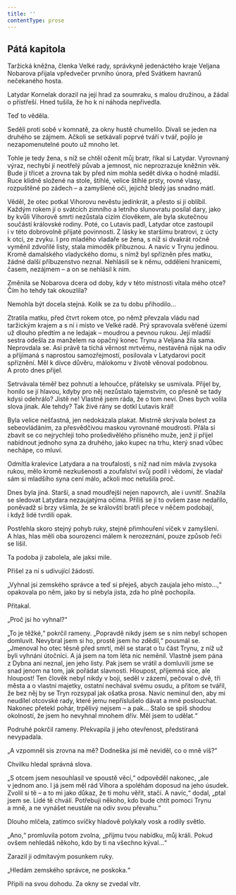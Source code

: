 ```yaml
---
title: ''
contentType: prose
---
```


## Pátá kapitola

Taržická kněžna, členka Velké rady, správkyně jedenáctého kraje Veljana Nobarova přijala vpředvečer prvního února, před Svátkem havranů nečekaného hosta.

Latydar Kornelak dorazil na její hrad za soumraku, s malou družinou, a žádal o přístřeší. Hned tušila, že ho k ní náhoda nepřivedla.

Teď to věděla.

Seděli proti sobě v komnatě, za okny hustě chumelilo. Dívali se jeden na druhého se zájmem. Ačkoli se setkávali poprvé tváří v tvář, pojilo je nezapomenutelné pouto už mnoho let.

Tohle je tedy žena, s níž se chtěl oženit můj bratr, říkal si Latydar. Vyrovnaný výraz, nechybí jí neotřelý půvab a jemnost, nic neprozrazuje kněžnin věk. Bude jí třicet a zrovna tak by před ním mohla sedět dívka o hodně mladší. Ruce klidně složené na stole, štíhlé, velice štíhlé prsty, rovné vlasy, rozpuštěné po zádech – a zamyšlené oči, jejichž bledý jas snadno mátl.

Věděl, že otec potkal Vihorovu nevěstu jedinkrát, a přesto si ji oblíbil. Každým rokem jí o svátcích zimního a letního slunovratu posílal dary, jako by kvůli Vihorově smrti nezůstala cizím člověkem, ale byla skutečnou součástí královské rodiny. Poté, co Lutavis padl, Latydar otce zastoupil i v této dobrovolně přijaté povinnosti. Z lásky ke staršímu bratrovi, z úcty k otci, ze zvyku. I pro mladého vladaře se žena, s níž si dvakrát ročně vyměnil zdvořilé listy, stala mimoděk příbuznou. A navíc v Trynu jedinou. Kromě damalského vladyckého domu, s nímž byl spřízněn přes matku, žádné další příbuzenstvo neznal. Nehlásili se k němu, odděleni hranicemi, časem, nezájmem – a on se nehlásil k nim.

Změnila se Nobarova dcera od doby, kdy v této místnosti vítala mého otce? Čím ho tehdy tak okouzlila?

Nemohla být docela stejná. Kolik se za tu dobu přihodilo…

Ztratila matku, před čtvrt rokem otce, po němž převzala vládu nad taržickým krajem a s ní i místo ve Velké radě. Prý spravovala svěřené území už dlouho předtím a ne ledajak – moudrou a pevnou rukou. Její mladší sestra odešla za manželem na opačný konec Trynu a Veljana žila sama. Neprovdala se. Asi právě ta tichá věrnost mrtvému, nestavěná nijak na odiv a přijímaná s naprostou samozřejmostí, posilovala v Latydarovi pocit spříznění. Měl k dívce důvěru, málokomu v životě věnoval podobnou. A proto dnes přijel.

Setrvávala téměř bez pohnutí a lehoučce, přátelsky se usmívala. Přijel by, honilo se jí hlavou, kdyby pro něj nezůstalo tajemstvím, co přesně se tady kdysi odehrálo? Jistě ne! Vlastně jsem ráda, že o tom neví. Dnes bych volila slova jinak. Ale tehdy? Tak živé rány se dotkl Lutavis král!

Byla velice nešťastná, jen nedokázala plakat. Mistrně skrývala bolest za sebeovládáním, za přesvědčivou maskou vyrovnané moudrosti. Přála si zbavit se co nejrychleji toho prošedivělého přísného muže, jenž jí přijel nabídnout jednoho syna za druhého, jako kupec na trhu, který snad vůbec nechápe, co mluví.

Odmítla kralevice Latydara a na troufalosti, s níž nad ním mávla zvysoka rukou, mělo kromě nezkušenosti a zoufalství svůj podíl i vědomí, že vladař sám si mladšího syna cení málo, ačkoli moc netušila proč.

Dnes byla jiná. Starší, a snad moudřejší nejen napovrch, ale i uvnitř. Snažila se sledovat Latydara nezaujatýma očima. Příliš se jí to ovšem zase nedařilo, poněvadž si brzy všimla, že se královští bratři přece v něčem podobají, i když lidé tvrdili opak.

Postřehla skoro stejný pohyb ruky, stejné přimhouření víček v zamyšlení. A hlas, hlas měli oba sourozenci málem k nerozeznání, pouze způsob řeči se lišil.

Ta podoba ji zabolela, ale jaksi mile.

Přišel za ní s udivující žádostí.

„Vyhnal jsi zemského správce a teď si přeješ, abych zaujala jeho místo…,“ opakovala po něm, jako by si nebyla jista, zda ho plně pochopila.

Přitakal.

„Proč jsi ho vyhnal?“

„To je těžké,“ pokrčil rameny. „Popravdě nikdy jsem se s ním nebyl schopen domluvit. Nevybral jsem si ho, prostě jsem ho zdědil,“ pousmál se. „Jmenoval ho otec těsně před smrtí, měl se starat o tu část Trynu, z níž už byli vyhnáni útočníci. A já jsem na tom léta nic neměnil. Vlastně jsem pána z Dybna ani neznal, jen jeho listy. Pak jsem se vrátil a domluvili jsme se snad jenom na tom, jak pořádat slavnosti. Hloupost, příjemná sice, ale hloupost! Ten člověk nebyl nikdy v boji, seděl v zázemí, pečoval o dvě, tři města a o vlastní majetky, ostatní nechával svému osudu, a přitom se tvářil, že bez něj by se Tryn rozsypal jak ošatka prosa. Navíc neminul den, aby mi neudílel otcovské rady, které jemu nepříslušelo dávat a mně poslouchat. Nakonec přetekl pohár, trpělivý nejsem – a pak… Stalo se spíš shodou okolností, že jsem ho nevyhnal mnohem dřív. Měl jsem to udělat.“

Podruhé pokrčil rameny. Překvapila ji jeho otevřenost, předstíraná nevypadala.

„A vzpomněl sis zrovna na mě? Dodneška jsi mě neviděl, co o mně víš?“

Chvilku hledal správná slova.

„S otcem jsem nesouhlasil ve spoustě věcí,“ odpověděl nakonec, „ale v jednom ano. I já jsem měl rád Vihora a spoléhám doposud na jeho úsudek. Zvolil si tě – a to mi jako důkaz, že ti mohu věřit, stačí. A navíc,“ dodal, „ptal jsem se. Lidé tě chválí. Potřebuji někoho, kdo bude chtít pomoci Trynu a mně, a ne vynášet neustále na odiv svou převahu.“

Dlouho mlčela, zatímco svíčky hladově polykaly vosk a rodily světlo.

„Ano,“ promluvila potom zvolna, „přijmu tvou nabídku, můj králi. Pokud ovšem nehledáš někoho, kdo by ti na všechno kýval…“

Zarazil ji odmítavým posunkem ruky.

„Hledám zemského správce, ne poskoka.“

Připili na svou dohodu. Za okny se zvedal vítr.
